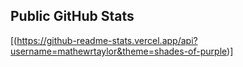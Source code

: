 ## Public GitHub Stats
[(https://github-readme-stats.vercel.app/api?username=mathewrtaylor&theme=shades-of-purple)]